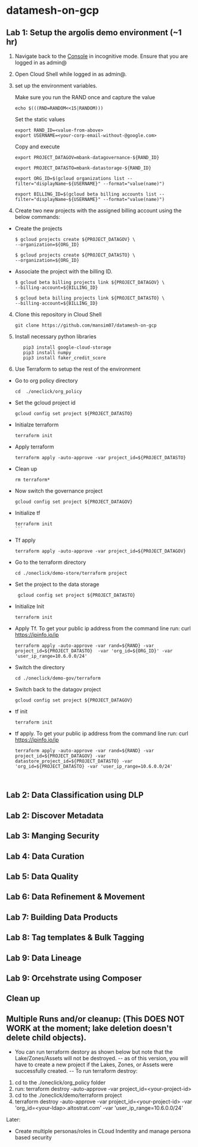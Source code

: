 # datamesh-on-gcp
## Lab 1: Setup the argolis demo environment (~1 hr) 
1. Navigate back to the [Console](https://console.cloud.google.com) in incognitive mode. Ensure that you are logged in as admin@

2. Open Cloud Shell while logged in as admin@.

3. set up the environment variables.

    Make sure you run the RAND once and capture the  value 

    ``` 
    echo $(((RND=RANDOM<<15|RANDOM)))
    ```
    Set the static values 

    ```
    export RAND_ID=<value-from-above>
    export USERNAME=<your-corp-email-without-@google.com>
    ```

    Copy and execute 
    ```
    export PROJECT_DATAGOV=mbank-datagovernance-${RAND_ID}

    export PROJECT_DATASTO=mbank-datastorage-${RAND_ID}

    export ORG_ID=$(gcloud organizations list --filter="displayName~${USERNAME}" --format="value(name)")

    export BILLING_ID=$(gcloud beta billing accounts list --filter="displayName~${USERNAME}" --format="value(name)")

    ```


3. Create two new projects with the assigned billing account using the below commands: 
  * Create the projects 
    ```shell
    $ gcloud projects create ${PROJECT_DATAGOV} \
    --organization=${ORG_ID}

    $ gcloud projects create ${PROJECT_DATASTO} \
    --organization=${ORG_ID}

    ```

* Associate the project with the billing ID.
    ```shell
    $ gcloud beta billing projects link ${PROJECT_DATAGOV} \
    --billing-account=${BILLING_ID}

    $ gcloud beta billing projects link ${PROJECT_DATASTO} \
    --billing-account=${BILLING_ID}

    ```


4.  Clone this repository in Cloud Shell

    ```shell
    git clone https://github.com/mansim07/datamesh-on-gcp
    ```

5.  Install necessary python libraries
     
     ```shell
        pip3 install google-cloud-storage
        pip3 install numpy
        pip3 install faker_credit_score
    ```

6. Use Terraform to setup the rest of the environment
 * Go to org policy directory 
    ```
    cd  ./oneclick/org_policy
    ```
* Set the gcloud project id 
    ```
    gcloud config set project ${PROJECT_DATASTO}
    ```
*  Initialze terraform
    ```
    terraform init
    ```
*  Apply terraform
    ```
    terraform apply -auto-approve -var project_id=${PROJECT_DATASTO}
    ```
*  Clean up
    ```
    rm terraform*
    ```
* Now switch the governance project
    ```
    gcloud config set project ${PROJECT_DATAGOV}
    ```
* Initialize tf 
    ````
    terraform init
    ```
* Tf apply 

    ```
    terraform apply -auto-approve -var project_id=${PROJECT_DATAGOV}
    ```
* Go to the terraform directory   
    ```
    cd ./oneclick/demo-store/terraform project
    ```
* Set the project to the data storage 
   ```
    gcloud config set project ${PROJECT_DATASTO}
   ```
* Initialize Init  
    ```
    terraform init
    ```
* Apply  Tf. To get your public ip address from the command line run: curl https://ipinfo.io/ip
    ```
    terraform apply -auto-approve -var rand=${RAND} -var project_id=${PROJECT_DATASTO}  -var 'org_id=${ORG_ID}' -var 'user_ip_range=10.6.0.0/24'
    ```
* Switch the directory 
    ```
    cd ./oneclick/demo-gov/terraform
    ```
* Switch back to the datagov project 
   ```
   gcloud config set project ${PROJECT_DATAGOV}
   ```
* tf init 
    ```
    terraform init
    ```
* tf apply. To get your public ip address from the command line run: curl https://ipinfo.io/ip
    ```
    terraform apply -auto-approve -var rand=${RAND} -var project_id=${PROJECT_DATAGOV} -var datastore_project_id=${PROJECT_DATASTO} -var 'org_id=${PROJECT_DATASTO} -var 'user_ip_range=10.6.0.0/24'



## Lab 2: Data Classification using DLP

## Lab 2: Discover Metadata

## Lab 3: Manging Security

## Lab 4: Data Curation

## Lab 5: Data Quality

## Lab 6: Data Refinement & Movement 

## Lab 7: Building Data Products

## Lab 8: Tag templates & Bulk Tagging

## Lab 9: Data Lineage 

## Lab 9: Orcehstrate using Composer


## Clean up 

## Multiple Runs and/or cleanup: (This DOES NOT WORK at the moment; lake deletion doesn't delete child objects).

- You can run terraform destory as shown below but note that the Lake/Zones/Assets will not be destroyed.
-- as of this version, you will have to create a new project if the Lakes, Zones, or Assets were successfully created.
-- To run terraform destroy: 
1. cd to the ./oneclick/org_policy folder
2. run:  terraform destroy -auto-approve -var project_id=&lt;your-project-id&gt;
3. cd to the ./oneclick/demo/terraform project
4. terraform destroy -auto-approve -var project_id=&lt;your-project-id&gt; -var 'org_id=&lt;your-ldap&gt;.altostrat.com' -var 'user_ip_range=10.6.0.0/24'



Later: 

 - Create multiple personas/roles in CLoud Indentity  and manage persona based security 

